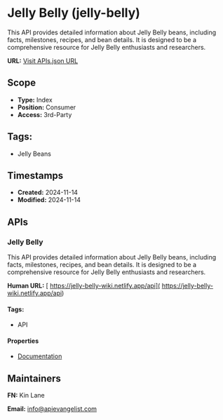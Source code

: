 # Jelly Belly (jelly-belly)

This API provides detailed information about Jelly Belly beans, including
facts, milestones, recipes, and bean details. It is designed to be a
comprehensive resource for Jelly Belly enthusiasts and researchers. 

**URL:** [Visit APIs.json URL](
https://raw.githubusercontent.com/api-search/jelly-belly/refs/heads/main/apis.yml)

## Scope

- **Type:** Index 
- **Position:** Consumer 
- **Access:** 3rd-Party 

## Tags:

 - Jelly Beans

## Timestamps

- **Created:** 2024-11-14 
- **Modified:** 2024-11-14 

## APIs

### Jelly Belly

This API provides detailed information about Jelly Belly beans, including
facts, milestones, recipes, and bean details. It is designed to be a
comprehensive resource for Jelly Belly enthusiasts and researchers. 

**Human URL:** [ https://jelly-belly-wiki.netlify.app/api]( https://jelly-belly-wiki.netlify.app/api)


#### Tags:

 - API

#### Properties

- [Documentation]( https://jelly-belly-wiki.netlify.app/api)

## Maintainers

**FN:** Kin Lane

**Email:** info@apievangelist.com


